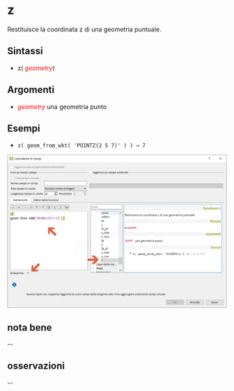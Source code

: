 # z

Restituisce la coordinata z di una geometria puntuale.

## Sintassi

- z( _<span style="color:red;">geometry</span>_)

## Argomenti

*  _<span style="color:red;">geometry</span>_ una geometria punto

## Esempi

* `z( geom_from_wkt( 'POINTZ(2 5 7)' ) ) → 7`

![](../../img/geometria/z/z1.png)

## nota bene

--

## osservazioni

--